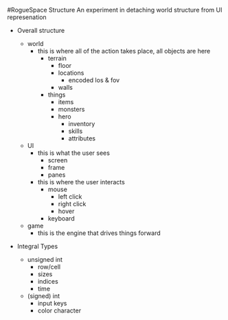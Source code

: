 #RogueSpace Structure
An experiment in detaching world structure from UI represenation

* Overall structure
    * world
        * this is where all of the action takes place, all objects are here
            * terrain
                * floor
                * locations
                    * encoded los & fov
                * walls
            * things
                * items
                * monsters
                * hero
                    * inventory
                    * skills
                    * attributes
    * UI
        * this is what the user sees
            * screen
            * frame
            * panes
        * this is where the user interacts
            * mouse
                * left click
                * right click
                * hover
            * keyboard
    * game
        * this is the engine that drives things forward

* Integral Types
    * unsigned int
        * row/cell
        * sizes
        * indices
        * time
    * (signed) int
        * input keys
        * color character
